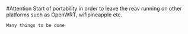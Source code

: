 #Attention
	Start of portability in order to leave the reav running on other platforms such as OpenWRT, wifipineapple etc.

	Many things to be done
